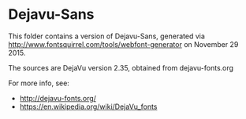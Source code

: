 # Dejavu-Sans

This folder contains a version of Dejavu-Sans, generated via http://www.fontsquirrel.com/tools/webfont-generator on November 29 2015.

The sources are DejaVu version 2.35, obtained from dejavu-fonts.org

For more info, see:

* http://dejavu-fonts.org/
* https://en.wikipedia.org/wiki/DejaVu_fonts
